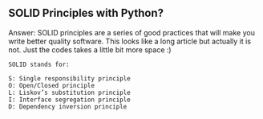 ## SOLID Principles with Python?

Answer:
SOLID principles are a series of good practices that will make you write better quality software. 
This looks like a long article but actually it is not. Just the codes takes a little bit more space :)

```
SOLID stands for:

S: Single responsibility principle
O: Open/Closed principle
L: Liskov’s substitution principle
I: Interface segregation principle
D: Dependency inversion principle

```
